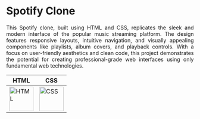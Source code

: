 # Spotify Clone
<p align="justify">This Spotify clone, built using HTML and CSS, replicates the sleek and modern interface of the popular music streaming platform. The design features responsive layouts, intuitive navigation,
and visually appealing components like playlists, album covers, and playback controls.
With a focus on user-friendly aesthetics and clean code, this project demonstrates the potential for creating professional-grade web interfaces using only fundamental web technologies.</p>

| HTML  | CSS  | 
|-------|------|
| <img src="https://cdn.worldvectorlogo.com/logos/html-1.svg" alt="HTML" width="65"/> | <img src="https://cdn.worldvectorlogo.com/logos/css-3.svg" alt="CSS" width="65"/> 

